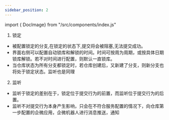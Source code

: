 ```yaml
---
sidebar_position: 2
---
```

import { DocImage} from "/src/components/index.js"

<DocImage src='authapprove/007.png'></DocImage>

1. 锁定
* 被配置锁定的分支,在锁定的状态下,提交将会被阻塞,无法提交成功。
* 界面右侧可以配置自动锁库和解锁的时间。时间可按周为周期，或按具体日期锁库解锁。若不对时间进行配置，则默认一直锁库。
* 当仓库状态为所有分支都锁定时，若仓库创建后，又新建了分支，则新分支也将处于锁定状态。监听也是同理

2. 监听
* 监听于锁定的差别在于，锁定位于提交行为的前置，而监听位于提交行为的后置。
* 监听不对提交行为本身产生影响，只会在不符合服务配置的情况下，向仓库第一步配置的企微应用，企微机器人进行消息推送，通知